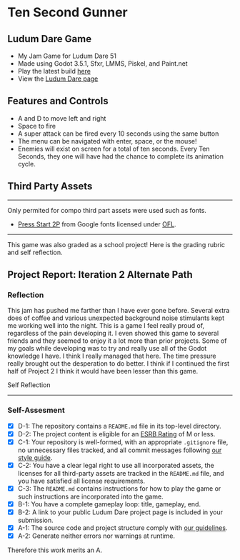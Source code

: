 # Ten Second Gunner


## Ludum Dare Game
- My Jam Game for Ludum Dare 51
- Made using Godot 3.5.1, Sfxr, LMMS, Piskel, and Paint.net
- Play the latest build [here](https://wendallr.github.io/LudumDare51Submission/)
- View the [Ludum Dare page](https://ldjam.com/events/ludum-dare/51/ten-second-gunner)

## Features and Controls
- A and D to move left and right
- Space to fire
- A super attack can be fired every 10 seconds using the same button
- The menu can be navigated with enter, space, or the mouse!
- Enemies will exist on screen for a total of ten seconds. Every Ten Seconds, they one will have had the chance to complete its animation cycle.


## Third Party Assets
***
Only permited for compo third part assets were used such as fonts.
- [Press Start 2P](https://fonts.google.com/specimen/Press+Start+2P?query=8&preview.text=My%20dick%20hurt&preview.text_type=custom) from Google fonts licensed under [OFL](licenses/OFL.txt).

***
This game was also graded as a school project! Here is the grading rubric and self reflection.

## Project Report: Iteration 2 Alternate Path
 

### Reflection
This jam has pushed me farther than I have ever gone before. Several extra does of coffee and various unexpected background noise stimulants kept me working well into the night. This is a game I feel really proud of, regardless of the pain developing it. I even showed this game to several friends and they seemed to enjoy it a lot more than prior projects. Some of my goals while developing was to try and really use all of the Godot knowledge I have. I think I really managed that here. The time pressure really brought out the desperation to do better. I think if I continued the first half of Project 2 I think it would have been lesser than this game.

Self Reflection 
***
### Self-Assesment
- [X] D-1: The repository contains a <code>README.md</code> file in its top-level directory.
- [X] D-2: The project content is eligible for an <a href="https://www.esrb.org/ratings-guide/">ESRB Rating</a> of M or less.
- [X] C-1: Your repository is well-formed, with an appropriate <code>.gitignore</code> file, no unnecessary files tracked, and all commit messages following <a href="https://cbea.ms/git-commit/">our style guide</a>.
- [X] C-2: You have a clear legal right to use all incorporated assets, the licenses for all third-party assets are tracked in the <code>README.md</code> file, and you have satisfied all license requirements.
- [X] C-3: The <code>README.md</code> contains instructions for how to play the game or such instructions are incorporated into the game.
- [X] B-1: You have a complete gameplay loop: title, gameplay, end.
- [X] B-2: A link to your public Ludum Dare project page is included in your submission.
- [X] A-1: The source code and project structure comply with <a href="https://www.gdquest.com/docs/guidelines/best-practices/godot-gdscript/">our guidelines</a>.
- [X] A-2: Generate neither errors nor warnings at runtime.

Therefore this work merits an A.